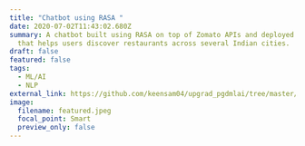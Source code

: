 ```yaml
---
title: "Chatbot using RASA "
date: 2020-07-02T11:43:02.680Z
summary: A chatbot built using RASA on top of Zomato APIs and deployed on slack
  that helps users discover restaurants across several Indian cities.
draft: false
featured: false
tags:
  - ML/AI
  - NLP
external_link: https://github.com/keensam04/upgrad_pgdmlai/tree/master/Foodie
image:
  filename: featured.jpeg
  focal_point: Smart
  preview_only: false
---
```

